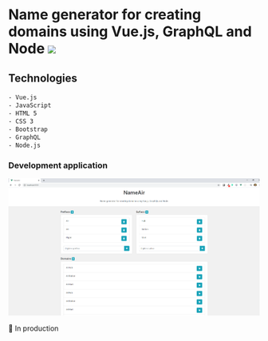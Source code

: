 # Name generator for creating domains using Vue.js, GraphQL and Node ![](https://github.com/FelipeFontouraBr/WordCombination-Project/blob/master/public/favicon.ico)

## Technologies
```
- Vue.js
- JavaScript
- HTML 5
- CSS 3
- Bootstrap
- GraphQL
- Node.js

```

### Development application

![img-01](https://github.com/FelipeFontouraBr/WordCombination-Project/blob/master/img/img-01.png)

:construction: In production 



